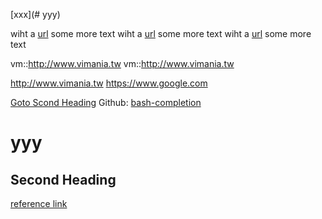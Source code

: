 [xxx](# yyy)

  wiht a [url](vm::http://www.vimania.tw) some more text
  wiht a [url](vm::http://www.vimania.tw) some more text
  wiht a [url](vm::http://www.vimania.tw) some more text

vm::http://www.vimania.tw
vm::http://www.vimania.tw

http://www.vimania.tw
https://www.google.com

[Goto Scond Heading](#second-heading)
Github: [bash-completion](https://github.com/scop/bash-completion)

# yyy

## Second Heading

[reference link][label]

[label]: https://www.google.com
